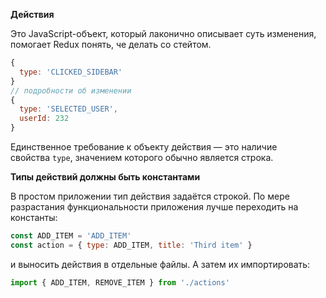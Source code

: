 **Действия**

Это JavaScript-объект, который лаконично описывает суть изменения, помогает Redux понять, че делать со стейтом.

```javascript
{
  type: 'CLICKED_SIDEBAR'
}
// подробности об изменении
{
  type: 'SELECTED_USER',
  userId: 232
}
```

Единственное требование к объекту действия — это наличие свойства `type`, значением которого обычно является строка.


**Типы действий должны быть константами**

В простом приложении тип действия задаётся строкой. По мере разрастания функциональности приложения лучше переходить на константы:

```javascript
const ADD_ITEM = 'ADD_ITEM'
const action = { type: ADD_ITEM, title: 'Third item' }
```

и выносить действия в отдельные файлы. А затем их импортировать:

```javascript
import { ADD_ITEM, REMOVE_ITEM } from './actions'
```